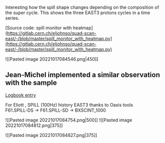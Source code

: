 Interesting how the spill shape changes depending on the composition of the super cycle. This shows the three EAST3 protons cycles in a time series. 

[Source code: spill monitor with heatmap](https://gitlab.cern.ch/eljohnso/quad-scan-east/-/blob/master/spill_monitor_with_heatmap.py](https://gitlab.cern.ch/eljohnso/quad-scan-east/-/blob/master/spill_monitor_with_heatmap.py)


![[Pasted image 20221017084546.png|450]]

## Jean-Michel implemented a similar observation with the sample

[Logbook entry](https://logbook.cern.ch/elogbook-server/GET/showEventInLogbook/3634347)

For Eliott , SPILL (100Hz) history EAST3 thanks to Oasis tools  
F61.SPILL-DS -> F61.SPILL-SD -> BXSCINT_1000

![[Pasted image 20221017084754.png|500]]
![[Pasted image 20221017084812.png|375]]

![[Pasted image 20221017084827.png|375]]